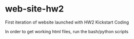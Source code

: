 # web-site-hw2

First iteration of website launched with HW2 Kickstart Coding

In order to get working html files, run the bash/python scripts
